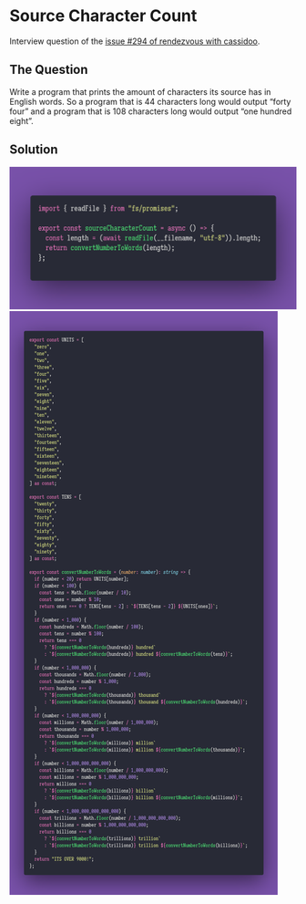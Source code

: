 # Source Character Count

Interview question of the [issue #294 of rendezvous with cassidoo](https://buttondown.email/cassidoo/archive/6/).

## The Question

Write a program that prints the amount of characters its source has in English words.
So a program that is 44 characters long would output “forty four” and a program that is 108
characters long would output “one hundred eight”.

## Solution

![Code Polaroid | Source Character Count](./screenshots/read-file.png)
![Code Polaroid | Number to Words](./screenshots/converter.png)
